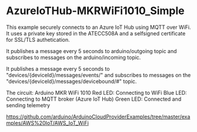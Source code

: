# AzureIoTHub-MKRWiFi1010_Simple

  This example securely connects to an Azure IoT Hub using MQTT over WiFi.
  It uses a private key stored in the ATECC508A and a selfsigned
  certificate for SSL/TLS authetication.

  It publishes a message every 5 seconds to arduino/outgoing
  topic and subscribes to messages on the arduino/incoming
  topic.

 It publishes a message every 5 seconds to "devices/{deviceId}/messages/events/"
         and subscribes to messages on the "devices/{deviceId}/messages/devicebound/#" topic.

  The circuit: Arduino MKR WiFi 1010
  Red LED: Connecting to WiFi
  Blue LED: Connecting to MQTT broker (Azure IoT Hub)
  Green LED: Connected and sending telemetry

  https://github.com/arduino/ArduinoCloudProviderExamples/tree/master/examples/AWS%20IoT/AWS_IoT_WiFi
